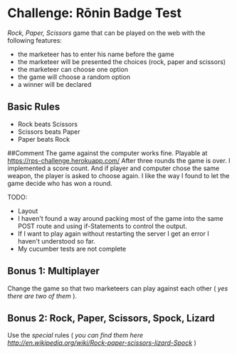 # Challenge: Rōnin Badge Test

 _Rock, Paper, Scissors_ game that can be played on the web with the following features:

- the marketeer has to enter his name before the game
- the marketeer will be presented the choices (rock, paper and scissors)
- the marketeer can choose one option
- the game will choose a random option
- a winner will be declared

## Basic Rules

- Rock beats Scissors
- Scissors beats Paper
- Paper beats Rock

##Comment
The game against the computer works fine. Playable at https://rps-challenge.herokuapp.com/ After three rounds the game is over. I implemented a score count. And if player and computer chose the same weapon, the player is asked to choose again. 
I like the way I found to let the game decide who has won a round.  

TODO:
- Layout
- I haven't found a way around packing most of the game into the same POST route and using if-Statements to control the output.
- If I want to play again without restarting the server I get an error I haven't understood so far.
- My cucumber tests are not complete


## Bonus 1: Multiplayer

Change the game so that two marketeers can play against each other ( _yes there are two of them_ ).

## Bonus 2: Rock, Paper, Scissors, Spock, Lizard

Use the _special_ rules ( _you can find them here http://en.wikipedia.org/wiki/Rock-paper-scissors-lizard-Spock_ )